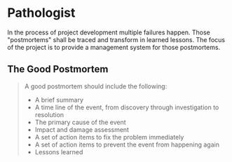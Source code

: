Pathologist
===========

In the process of project development multiple failures happen. Those "postmortems" shall be traced
and transform in learned lessons. The focus of the project is to provide a management system for those
postmortems.

The Good Postmortem
-------------------

> A good postmortem should include the following:
> * A brief summary
> * A time line of the event, from discovery through investigation to resolution
> * The primary cause of the event
> * Impact and damage assessment
> * A set of action items to fix the problem immediately
> * A set of action items to prevent the event from happening again
> * Lessons learned
